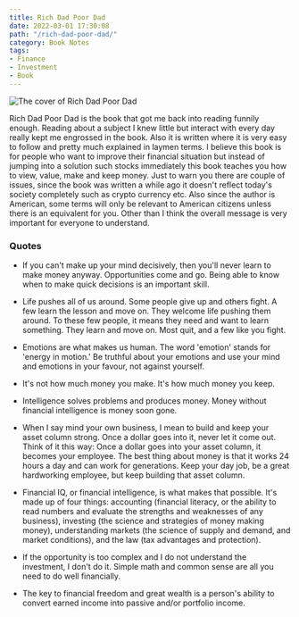 ```yaml
---
title: Rich Dad Poor Dad
date: 2022-03-01 17:30:08
path: "/rich-dad-poor-dad/"
category: Book Notes
tags:
- Finance
- Investment
- Book
---
```


![The cover of Rich Dad Poor Dad](./richdadpoordad.jpg)

Rich Dad Poor Dad is the book that got me back into reading funnily enough. Reading about a subject I knew little but interact with every day really kept me engrossed in the book. Also it is written where it is very easy to follow and pretty much explained in laymen terms. I believe this book is for people who want to improve their financial situation but instead of jumping into a solution such stocks immediately this book teaches you how to view, value, make and keep money. Just to warn you there are couple of issues, since the book was written a while ago it doesn't reflect today's society completely such as crypto currency etc. Also since the author is American, some terms will only be relevant to American citizens unless there is an equivalent for you. Other than I think the overall message is very important for everyone to understand.

### Quotes

- If you can't make up your mind decisively, then you'll never learn to make money anyway. Opportunities come and go. Being able to know when to make quick decisions is an important skill. 

- Life pushes all of us around. Some people give up and others fight. A few learn the lesson and move on. They welcome life pushing them around. To these few people, it means they need and want to learn something. They learn and move on. Most quit, and a few like you fight.

- Emotions are what makes us human. The word 'emotion' stands for 'energy in motion.' Be truthful about your emotions and use your mind and emotions in your favour, not against yourself. 

- It's not how much money you make. It's how much money you keep.

- Intelligence solves problems and produces money. Money without financial intelligence is money soon gone.

- When I say mind your own business, I mean to build and keep your asset column strong. Once a dollar goes into it, never let it come out. Think of it this way: Once a dollar goes into your asset column, it becomes your employee. The best thing about money is that it works 24 hours a day and can work for generations. Keep your day job, be a great hardworking employee, but keep building that asset column.

- Financial IQ, or financial intelligence, is what makes that possible. It's made up of four things: accounting (financial literacy, or the ability to read numbers and evaluate the strengths and weaknesses of any business), investing (the science and strategies of money making money), understanding markets (the science of supply and demand, and market conditions), and the law (tax advantages and protection).

- If the opportunity is too complex and I do not understand the investment, I don't do it. Simple math and common sense are all you need to do well financially.

- The key to financial freedom and great wealth is a person's ability to convert earned income into passive and/or portfolio income.

